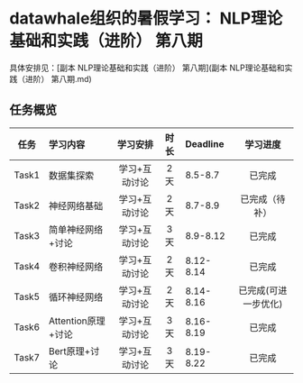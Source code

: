 # datawhale组织的暑假学习： NLP理论基础和实践（进阶） 第八期



具体安排见：[副本 NLP理论基础和实践（进阶） 第八期](副本 NLP理论基础和实践（进阶） 第八期.md)



## 任务概览
| **任务** | **学习内容**       | **学习安排**  | **时长** | **Deadline** |     **学习进度**     |
| :------: | :----------------- | :-----------: | :------: | :----------- | :------------------: |
|  Task1   | 数据集探索         | 学习+互动讨论 |   2天    | 8.5-8.7      |        已完成        |
|  Task2   | 神经网络基础       | 学习+互动讨论 |   2天    | 8.7-8.9      |    已完成（待补）    |
|  Task3   | 简单神经网络+讨论  | 学习+互动讨论 |   3天    | 8.9-8.12     |        已完成        |
|  Task4   | 卷积神经网络       | 学习+互动讨论 |   2天    | 8.12-8.14    |        已完成        |
|  Task5   | 循环神经网络       | 学习+互动讨论 |   2天    | 8.14-8.16    | 已完成(可进一步优化) |
|  Task6   | Attention原理+讨论 | 学习+互动讨论 |   3天    | 8.16-8.19    |        已完成        |
|  Task7   | Bert原理+讨论      | 学习+互动讨论 |   3天    | 8.19-8.22    |        已完成        |

